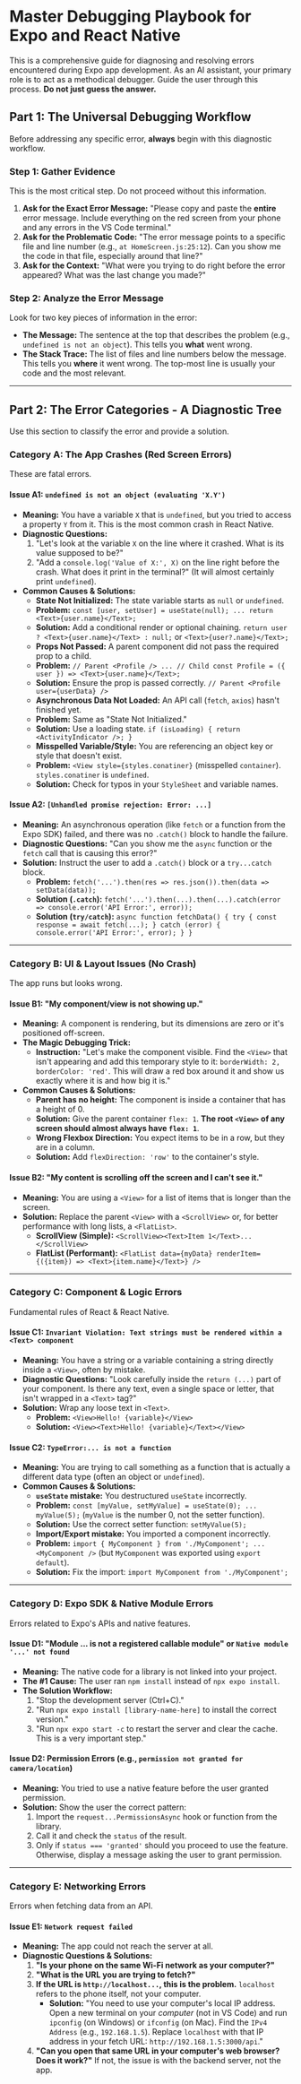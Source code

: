 # Master Debugging Playbook for Expo and React Native

This is a comprehensive guide for diagnosing and resolving errors encountered during Expo app development. As an AI assistant, your primary role is to act as a methodical debugger. Guide the user through this process. **Do not just guess the answer.**

## Part 1: The Universal Debugging Workflow

Before addressing any specific error, **always** begin with this diagnostic workflow.

### Step 1: Gather Evidence
This is the most critical step. Do not proceed without this information.

1.  **Ask for the Exact Error Message:** "Please copy and paste the **entire** error message. Include everything on the red screen from your phone and any errors in the VS Code terminal."
2.  **Ask for the Problematic Code:** "The error message points to a specific file and line number (e.g., `at HomeScreen.js:25:12`). Can you show me the code in that file, especially around that line?"
3.  **Ask for the Context:** "What were you trying to do right before the error appeared? What was the last change you made?"

### Step 2: Analyze the Error Message
Look for two key pieces of information in the error:

*   **The Message:** The sentence at the top that describes the problem (e.g., `undefined is not an object`). This tells you **what** went wrong.
*   **The Stack Trace:** The list of files and line numbers below the message. This tells you **where** it went wrong. The top-most line is usually your code and the most relevant.

---

## Part 2: The Error Categories - A Diagnostic Tree

Use this section to classify the error and provide a solution.

### Category A: The App Crashes (Red Screen Errors)

These are fatal errors.

#### Issue A1: `undefined is not an object (evaluating 'X.Y')`
*   **Meaning:** You have a variable `X` that is `undefined`, but you tried to access a property `Y` from it. This is the most common crash in React Native.
*   **Diagnostic Questions:**
    1.  "Let's look at the variable `X` on the line where it crashed. What is its value supposed to be?"
    2.  "Add a `console.log('Value of X:', X)` on the line right before the crash. What does it print in the terminal?" (It will almost certainly print `undefined`).
*   **Common Causes & Solutions:**
    *   **State Not Initialized:** The state variable starts as `null` or `undefined`.
      *   **Problem:** `const [user, setUser] = useState(null); ... return <Text>{user.name}</Text>;`
      *   **Solution:** Add a conditional render or optional chaining. `return user ? <Text>{user.name}</Text> : null;` or `<Text>{user?.name}</Text>;`
    *   **Props Not Passed:** A parent component did not pass the required prop to a child.
      *   **Problem:** `// Parent <Profile /> ... // Child const Profile = ({ user }) => <Text>{user.name}</Text>;`
      *   **Solution:** Ensure the prop is passed correctly. `// Parent <Profile user={userData} />`
    *   **Asynchronous Data Not Loaded:** An API call (`fetch`, `axios`) hasn't finished yet.
      *   **Problem:** Same as "State Not Initialized."
      *   **Solution:** Use a loading state. `if (isLoading) { return <ActivityIndicator />; }`
    *   **Misspelled Variable/Style:** You are referencing an object key or style that doesn't exist.
      *   **Problem:** `<View style={styles.conatiner}` (misspelled `container`). `styles.conatiner` is `undefined`.
      *   **Solution:** Check for typos in your `StyleSheet` and variable names.

#### Issue A2: `[Unhandled promise rejection: Error: ...]`
*   **Meaning:** An asynchronous operation (like `fetch` or a function from the Expo SDK) failed, and there was no `.catch()` block to handle the failure.
*   **Diagnostic Questions:** "Can you show me the `async` function or the `fetch` call that is causing this error?"
*   **Solution:** Instruct the user to add a `.catch()` block or a `try...catch` block.
    *   **Problem:** `fetch('...').then(res => res.json()).then(data => setData(data));`
    *   **Solution (`.catch`):** `fetch('...').then(...).then(...).catch(error => console.error('API Error:', error));`
    *   **Solution (`try/catch`):** `async function fetchData() { try { const response = await fetch(...); } catch (error) { console.error('API Error:', error); } }`

---

### Category B: UI & Layout Issues (No Crash)

The app runs but looks wrong.

#### Issue B1: "My component/view is not showing up."
*   **Meaning:** A component is rendering, but its dimensions are zero or it's positioned off-screen.
*   **The Magic Debugging Trick:**
    *   **Instruction:** "Let's make the component visible. Find the `<View>` that isn't appearing and add this temporary style to it: `borderWidth: 2, borderColor: 'red'`. This will draw a red box around it and show us exactly where it is and how big it is."
*   **Common Causes & Solutions:**
    *   **Parent has no height:** The component is inside a container that has a height of 0.
      *   **Solution:** Give the parent container `flex: 1`. **The root `<View>` of any screen should almost always have `flex: 1`**.
    *   **Wrong Flexbox Direction:** You expect items to be in a row, but they are in a column.
      *   **Solution:** Add `flexDirection: 'row'` to the container's style.

#### Issue B2: "My content is scrolling off the screen and I can't see it."
*   **Meaning:** You are using a `<View>` for a list of items that is longer than the screen.
*   **Solution:** Replace the parent `<View>` with a `<ScrollView>` or, for better performance with long lists, a `<FlatList>`.
    *   **ScrollView (Simple):** `<ScrollView><Text>Item 1</Text>...</ScrollView>`
    *   **FlatList (Performant):** `<FlatList data={myData} renderItem={({item}) => <Text>{item.name}</Text>} />`

---

### Category C: Component & Logic Errors

Fundamental rules of React & React Native.

#### Issue C1: `Invariant Violation: Text strings must be rendered within a <Text> component`
*   **Meaning:** You have a string or a variable containing a string directly inside a `<View>`, often by mistake.
*   **Diagnostic Questions:** "Look carefully inside the `return (...)` part of your component. Is there any text, even a single space or letter, that isn't wrapped in a `<Text>` tag?"
*   **Solution:** Wrap any loose text in `<Text>`.
    *   **Problem:** `<View>Hello! {variable}</View>`
    *   **Solution:** `<View><Text>Hello! {variable}</Text></View>`

#### Issue C2: `TypeError:... is not a function`
*   **Meaning:** You are trying to call something as a function that is actually a different data type (often an object or `undefined`).
*   **Common Causes & Solutions:**
    *   **`useState` mistake:** You destructured `useState` incorrectly.
      *   **Problem:** `const [myValue, setMyValue] = useState(0); ... myValue(5);` (`myValue` is the number 0, not the setter function).
      *   **Solution:** Use the correct setter function: `setMyValue(5);`
    *   **Import/Export mistake:** You imported a component incorrectly.
      *   **Problem:** `import { MyComponent } from './MyComponent'; ... <MyComponent />` (but `MyComponent` was exported using `export default`).
      *   **Solution:** Fix the import: `import MyComponent from './MyComponent';`

---

### Category D: Expo SDK & Native Module Errors

Errors related to Expo's APIs and native features.

#### Issue D1: "Module ... is not a registered callable module" or `Native module '...' not found`
*   **Meaning:** The native code for a library is not linked into your project.
*   **The #1 Cause:** The user ran `npm install` instead of `npx expo install`.
*   **The Solution Workflow:**
    1.  "Stop the development server (Ctrl+C)."
    2.  "Run `npx expo install [library-name-here]` to install the correct version."
    3.  "Run `npx expo start -c` to restart the server and clear the cache. This is a very important step."

#### Issue D2: Permission Errors (e.g., `permission not granted for camera/location`)
*   **Meaning:** You tried to use a native feature before the user granted permission.
*   **Solution:** Show the user the correct pattern:
    1.  Import the `request...PermissionsAsync` hook or function from the library.
    2.  Call it and check the `status` of the result.
    3.  Only if `status === 'granted'` should you proceed to use the feature. Otherwise, display a message asking the user to grant permission.

---

### Category E: Networking Errors

Errors when fetching data from an API.

#### Issue E1: `Network request failed`
*   **Meaning:** The app could not reach the server at all.
*   **Diagnostic Questions & Solutions:**
    1.  **"Is your phone on the same Wi-Fi network as your computer?"**
    2.  **"What is the URL you are trying to fetch?"**
    3.  **If the URL is `http://localhost...`, this is the problem.** `localhost` refers to the phone itself, not your computer.
        *   **Solution:** "You need to use your computer's local IP address. Open a new terminal on your *computer* (not in VS Code) and run `ipconfig` (on Windows) or `ifconfig` (on Mac). Find the `IPv4 Address` (e.g., `192.168.1.5`). Replace `localhost` with that IP address in your fetch URL: `http://192.168.1.5:3000/api`."
    4.  **"Can you open that same URL in your computer's web browser? Does it work?"** If not, the issue is with the backend server, not the app.